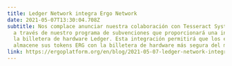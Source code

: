 ```yaml
---
title: Ledger Network integra Ergo Network
date: 2021-05-07T13:30:04.708Z
subtitle: Nos complace anunciar nuestra colaboración con Tesseract Systems
  a través de nuestro programa de subvenciones que proporcionará una integración completa con
  la billetera de hardware Ledger. Esta integración permitirá que los ergonautas
  almacene sus tokens ERG con la billetera de hardware más segura del mundo.
link: https://ergoplatform.org/en/blog/2021-05-07-ledger-network-integrates-ergo-network/
---
```

